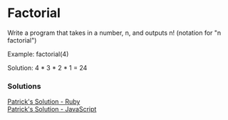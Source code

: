 Factorial
===

Write a program that takes in a number, n, and outputs n! (notation for "n factorial")

Example:
factorial(4)

Solution: 4 * 3 * 2 * 1 = 24

### Solutions
[Patrick's Solution - Ruby](https://github.com/adowns01/Intro-to-Whiteboarding-DBC/blob/master/RecursionSolutions/ruby/factorial.rb)  
[Patrick's Solution - JavaScript](https://github.com/adowns01/Intro-to-Whiteboarding-DBC/blob/master/RecursionSolutions/js/factorial.js)
